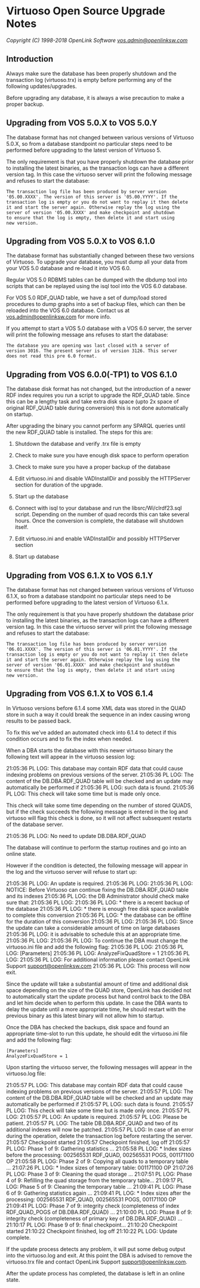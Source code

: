 Virtuoso Open Source Upgrade Notes
==================================

*Copyright (C) 1998-2018 OpenLink Software <vos.admin@openlinksw.com>*

Introduction
------------

Always make  sure the database has been properly shutdown and the
transaction log (virtuoso.trx) is empty before performing any of the
following updates/upgrades.

Before upgrading any database, it is always a wise precaution to make
a proper backup.


Upgrading from VOS 5.0.X to VOS 5.0.Y
-------------------------------------

The database format has not changed between various versions of Virtuoso
5.0.X, so from a database standpoint no particular steps need to be
performed before upgrading to the latest version of Virtuoso 5.

The only requirement is that you have properly shutdown the database
prior to installing the latest binaries, as the transaction logs can
have a different version tag. In this case the virtuoso server will
print the following message and refuses to start the database:

    The transaction log file has been produced by server version
    '05.00.XXXX'. The version of this server is '05.00.YYYY'. If the
    transaction log is empty or you do not want to replay it then delete
    it and start the server again. Otherwise replay the log using the
    server of version '05.00.XXXX' and make checkpoint and shutdown
    to ensure that the log is empty, then delete it and start using
    new version.


Upgrading from VOS 5.0.X to VOS 6.1.0
-------------------------------------

The database format has substantially changed between these two versions
of Virtuoso. To upgrade your database, you must dump all your data from
your VOS 5.0 database and re-load it into VOS 6.0.

Regular VOS 5.0 RDBMS tables can be dumped with the dbdump tool into
scripts that can be replayed using the isql tool into the VOS 6.0
database.

For VOS 5.0 RDF_QUAD table, we have a set of dump/load stored procedures
to dump graphs into a set of backup files, which can then be reloaded
into the VOS 6.0 database. Contact us at <vos.admin@openlinksw.com>
for more info.

If you attempt to start a VOS 5.0 database with a VOS 6.0 server, the 
server will print the following message ans refuses to start the
database:

    The database you are opening was last closed with a server of
    version 3016. The present server is of version 3126. This server
    does not read this pre 6.0 format.



Upgrading from VOS 6.0.0(-TP1) to VOS 6.1.0
-------------------------------------------

The database disk format has not changed, but the introduction of a newer
RDF index requires you run a script to upgrade the RDF_QUAD table. Since
this can be a lengthy task and take extra disk space (upto 2x space of
original RDF_QUAD table during conversion) this is not done automatically
on startup.

After upgrading the binary you cannot perform any SPARQL queries until
the new RDF_QUAD table is installed. The steps for this are:

  1. Shutdown the database and verify .trx file is empty

  2. Check to make sure you have enough disk space to perform operation

  3. Check to make sure you have a proper backup of the database

  4. Edit virtuoso.ini and disable VADInstallDir and possibly the
     HTTPServer section for duration of the upgrade.

  5. Start up the database

  6. Connect with isql to your database and run the libsrc/Wi/clrdf23.sql
     script. Depending on the number of quad records this can take
     several hours. Once the conversion is complete, the database 
     will shutdown itself.

  7. Edit virtuoso.ini and enable VADInstallDir and possibly HTTPServer
     section

  8. Start up database


Upgrading from VOS 6.1.X to VOS 6.1.Y
-------------------------------------

The database format has not changed between various versions of Virtuoso
6.1.X, so from a database standpoint no particular steps need to be
performed before upgrading to the latest version of Virtuoso 6.1.x.

The only requirement is that you have properly shutdown the database
prior to installing the latest binaries, as the transaction logs can
have a different version tag. In this case the virtuoso server will
print the following message and refuses to start the database:

    The transaction log file has been produced by server version
    '06.01.XXXX'. The version of this server is '06.01.YYYY'. If the
    transaction log is empty or you do not want to replay it then delete
    it and start the server again. Otherwise replay the log using the
    server of version '06.01.XXXX' and make checkpoint and shutdown
    to ensure that the log is empty, then delete it and start using
    new version.


Upgrading from VOS 6.1.X to VOS 6.1.4
-------------------------------------

In Virtuoso versions before 6.1.4 some XML data was stored in the
QUAD store in such a way it could break the sequence in an index
causing wrong results to be passed back.

To fix this we've added an automated check into 6.1.4 to detect if
this condition occurs and to fix the index when needed.

When a DBA starts the database with this newer virtuoso binary the
following text will appear in the virtuoso session log:

  21:05:36 PL LOG: This database may contain RDF data that could cause indexing problems on previous versions of the server.
  21:05:36 PL LOG: The content of the DB.DBA.RDF_QUAD table will be checked and an update may automatically be performed if
  21:05:36 PL LOG: such data is found.
  21:05:36 PL LOG: This check will take some time but is made only once.

This check will take some time depending on the number of stored
QUADS, but if the check succeeds the following message is entered
in the log and virtuoso will flag this check is done, so it will
not affect subsequent restarts of the database server. 

  21:05:36 PL LOG: No need to update DB.DBA.RDF_QUAD

The database will continue to perform the startup routines and go
into an online state.


However if the condition is detected, the following message will
appear in the log and the virtuoso server will refuse to start up:

  21:05:36 PL LOG: An update is required.
  21:05:36 PL LOG:
  21:05:36 PL LOG: NOTICE: Before Virtuoso can continue fixing the DB.DBA.RDF_QUAD table and its indexes
  21:05:36 PL LOG:         the DB Administrator should check make sure that:
  21:05:36 PL LOG:
  21:05:36 PL LOG:          * there is a recent backup of the database
  21:05:36 PL LOG:          * there is enough free disk space available to complete this conversion
  21:05:36 PL LOG:          * the database can be offline for the duration of this conversion
  21:05:36 PL LOG:
  21:05:36 PL LOG:         Since the update can take a considerable amount of time on large databases
  21:05:36 PL LOG:         it is advisable to schedule this at an appropriate time.
  21:05:36 PL LOG:
  21:05:36 PL LOG: To continue the DBA must change the virtuoso.ini file and add the following flag:
  21:05:36 PL LOG:
  21:05:36 PL LOG:     [Parameters]
  21:05:36 PL LOG:     AnalyzeFixQuadStore = 1
  21:05:36 PL LOG:
  21:05:36 PL LOG: For additional information please contact OpenLink Support <support@openlinksw.com>
  21:05:36 PL LOG: This process will now exit.

Since the update will take a substantial amount of time and additional
disk space depending on the size of the QUAD store, OpenLink has
decided not to automatically start the update process but hand
control back to the DBA and let him decide when to perform this
update. In case the DBA wants to delay the update until a more
appropriate time, he should restart with the previous binary as
this latest binary will not allow him to startup.

Once the DBA has checked the backups, disk space and found an
appropriate time-slot to run this update, he should edit the
virtuoso.ini file and add the following flag:

	[Parameters]
	AnalyzeFixQuadStore = 1



Upon starting the virtuoso server, the following messages will appear in the virtuoso.log file:

  21:05:57 PL LOG: This database may contain RDF data that could cause indexing problems on previous versions of the server.
  21:05:57 PL LOG: The content of the DB.DBA.RDF_QUAD table will be checked and an update may automatically be performed if
  21:05:57 PL LOG: such data is found.
  21:05:57 PL LOG: This check will take some time but is made only once.
  21:05:57 PL LOG:
  21:05:57 PL LOG: An update is required.
  21:05:57 PL LOG: Please be patient.
  21:05:57 PL LOG: The table DB.DBA.RDF_QUAD and two of its additional indexes will now be patched.
  21:05:57 PL LOG: In case of an error during the operation, delete the transaction log before restarting the server.
  21:05:57 Checkpoint started
  21:05:57 Checkpoint finished, log off
  21:05:57 PL LOG: Phase 1 of 9: Gathering statistics ...
  21:05:58 PL LOG:  * Index sizes before the processing: 002565531 RDF_QUAD, 002565531 POGS, 001171100 OP
  21:05:58 PL LOG: Phase 2 of 9: Copying all quads to a temporary table ...
  21:07:26 PL LOG: * Index sizes of temporary table: 001171100 OP
  21:07:26 PL LOG: Phase 3 of 9: Cleaning the quad storage ...
  21:07:51 PL LOG: Phase 4 of 9: Refilling the quad storage from the temporary table...
  21:09:17 PL LOG: Phase 5 of 9: Cleaning the temporary table ...
  21:09:41 PL LOG: Phase 6 of 9: Gathering statistics again ...
  21:09:41 PL LOG: * Index sizes after the processing: 002565531 RDF_QUAD, 002565531 POGS, 001171100 OP
  21:09:41 PL LOG: Phase 7 of 9: integrity check (completeness of index RDF_QUAD_POGS of DB.DBA.RDF_QUAD) ...
  21:10:00 PL LOG: Phase 8 of 9: integrity check (completeness of primary key of DB.DBA.RDF_QUAD) ...
  21:10:17 PL LOG: Phase 9 of 9: final checkpoint...
  21:10:20 Checkpoint started
  21:10:22 Checkpoint finished, log off
  21:10:22 PL LOG: Update complete.

If the update process detects any problem, it will put some debug
output into the virtuoso.log and exit. At this point the DBA is
advised to remove the virtuoso.trx file and contact OpenLink Support
<support@openlinksw.com>.

After the update process has completed, the database is left in an online state.
